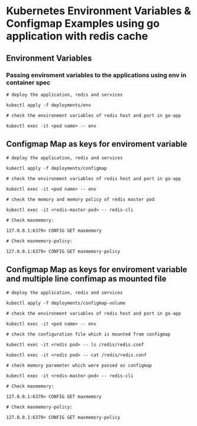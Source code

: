 # Kubernetes Environment Variables & Configmap Examples using go application with redis cache

## Environment Variables

### Passing enviroment variables to the applications using env in container spec

```
# deploy the application, redis and services

kubectl apply -f deployments/env

# check the environment variables of redis host and port in go-app

kubectl exec -it <pod name> -- env

```

## Configmap Map as keys for enviroment variable

```
# deploy the application, redis and services

kubectl apply -f deployments/configmap

# check the environment variables of redis host and port in go-app

kubectl exec -it <pod name> -- env

# check the memory and memory policy of redis master pod

kubectl exec -it <redis-master-pod> -- redis-cli

# Check maxmemory:

127.0.0.1:6379> CONFIG GET maxmemory

# Check maxmemory-policy:

127.0.0.1:6379> CONFIG GET maxmemory-policy

```

## Configmap Map as keys for enviroment variable and multiple line confimap as mounted file

```
# deploy the application, redis and services

kubectl apply -f deployments/configmap-volume

# check the environment variables of redis host and port in go-app

kubectl exec -it <pod name> -- env

# check the configuration file which is mounted from configmap

kubectl exec -it <redis pod> -- ls /redis/redis.conf

kubectl exec -it <redis pod> -- cat /redis/redis.conf

# check memory parameter which were passed as configmap 

kubectl exec -it <redis-master-pod> -- redis-cli

# Check maxmemory:

127.0.0.1:6379> CONFIG GET maxmemory

# Check maxmemory-policy:

127.0.0.1:6379> CONFIG GET maxmemory-policy

```

